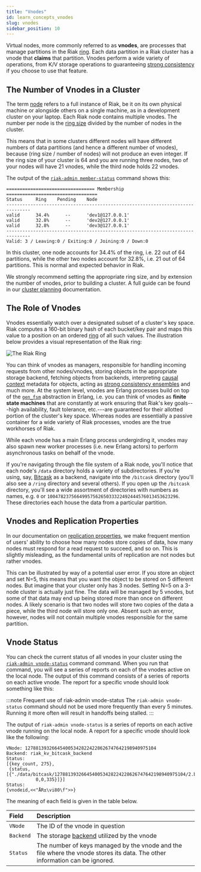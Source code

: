 ```yaml
---
title: "Vnodes"
id: learn_concepts_vnodes
slug: vnodes
sidebar_position: 10
---
```


[concept causal context]: ../../learn/concepts/causal-context.md

[concept clusters ring]: ../../learn/concepts/clusters.md#the-ring

[concept replication]: ../../learn/concepts/replication.md

[concept strong consistency]: ../../learn/concepts/strong-consistency.md

[glossary node]: ../../learn/glossary.md#node

[glossary ring]: ../../learn/glossary.md#ring

[plan backend]: ../../setup/planning/backend

[plan cluster capacity]: ../../setup/planning/cluster-capacity.md

[use admin riak cli]: ../../using/admin/riak-cli.md

Virtual nodes, more commonly referred to as **vnodes**, are processes
that manage partitions in the Riak [ring][glossary ring]. Each data
partition in a Riak cluster has a vnode that **claims** that partition.
Vnodes perform a wide variety of operations, from K/V storage operations
to guaranteeing [strong consistency][concept strong consistency] if you choose to use that
feature.

## The Number of Vnodes in a Cluster

The term [node][glossary node] refers to a full instance of Riak,
be it on its own physical machine or alongside others on a single
machine, as in a development cluster on your laptop. Each Riak node
contains multiple vnodes. The number per node is the [ring
size][concept clusters ring] divided by the number of nodes in the cluster.

This means that in some clusters different nodes will have different
numbers of data partitions (and hence a different number of vnodes),
because (ring size / number of nodes) will not produce an even integer.
If the ring size of your cluster is 64 and you are running three nodes,
two of your nodes will have 21 vnodes, while the third node holds 22
vnodes.

The output of the [`riak-admin member-status`][use admin riak cli]
command shows this:

    ================================= Membership ==================================
    Status     Ring    Pending    Node
    -------------------------------------------------------------------------------
    valid      34.4%      --      'dev1@127.0.0.1'
    valid      32.8%      --      'dev2@127.0.0.1'
    valid      32.8%      --      'dev3@127.0.0.1'
    -------------------------------------------------------------------------------
    Valid: 3 / Leaving:0 / Exiting:0 / Joining:0 / Down:0

In this cluster, one node accounts for 34.4% of the ring, i.e. 22 out of
64 partitions, while the other two nodes account for 32.8%, i.e. 21 out
of 64 partitions. This is normal and expected behavior in Riak.

We strongly recommend setting the appropriate ring size, and by
extension the number of vnodes, prior to building a cluster. A full
guide can be found in our [cluster planning][plan cluster capacity] documentation.

## The Role of Vnodes

Vnodes essentially watch over a designated subset of a cluster's key
space. Riak computes a 160-bit binary hash of each bucket/key pair and
maps this value to a position on an ordered [ring][concept clusters ring]
of all such values. The illustration below provides a visual
representation of the Riak ring:

![The Riak
Ring](http://docs.basho.com/shared/2.0.2/images/riak-ring.png?1416296175)

You can think of vnodes as managers, responsible for handling incoming
requests from other nodes/vnodes, storing objects in the appropriate
storage backend, fetching objects from backends, interpreting [causal
context][concept causal context] metadata for objects, acting as [strong consistency
ensembles][concept strong consistency] and much
more.  At the system level, vnodes are Erlang processes build on top of
the [`gen_fsm`](http://www.erlang.org/doc/design_principles/fsm.html)
abstraction in Erlang, i.e. you can think of vnodes as **finite state
machines** that are constantly at work ensuring that Riak's key
goals---high availability, fault tolerance, etc.---are guaranteed for
their allotted portion of the cluster's key space. Whereas nodes are
essentially a passive container for a wide variety of Riak processes,
vnodes are the true workhorses of Riak.

While each vnode has a main Erlang process undergirding it, vnodes may
also spawn new worker processes (i.e. new Erlang actors) to perform
asynchronous tasks on behalf of the vnode.

If you're navigating through the file system of a Riak node, you'll
notice that each node's `/data` directory holds a variety of
subdirectories. If you're using, say, [Bitcask](../../setup/planning/backend/bitcask.md) as a backend, navigate
into the `/bitcask` directory (you'll also see a `/ring` directory and
several others). If you open up the `/bitcask` directory, you'll see a
wide assortment of directories with numbers as names, e.g. `0` or
`1004782375664995756265033322492444576013453623296`. These directories
each house the data from a particular partition.

## Vnodes and Replication Properties

In our documentation on [replication properties][concept replication], we make frequent
mention of users' ability to choose how many nodes store copies of
data, how many nodes must respond for a read request to succeed, and so
on. This is slightly misleading, as the fundamental units of replication
are not nodes but rather vnodes.

This can be illustrated by way of a potential user error.  If you store
an object and set N=5, this means that you want the object to be stored
on 5 different nodes. But imagine that your cluster only has 3 nodes.
Setting N=5 on a 3-node cluster is actually just fine. The data will be
managed by 5 vnodes, but some of that data may end up being stored more
than once on different nodes. A likely scenario is that two nodes will
store two copies of the data a piece, while the third node will store
only one. Absent such an error, however, nodes will not contain multiple
vnodes responsible for the same partition.

## Vnode Status

You can check the current status of all vnodes in your cluster using the
[`riak-admin vnode-status`][use admin riak cli] command
command. When you run that command, you will see a series of reports on
each of the vnodes active on the local node. The output of this command
consists of a series of reports on each active vnode. The report for a
specific vnode should look something like this:

:::note Frequent use of riak-admin vnode-status
The `riak-admin vnode-status` command should not be used more frequently than every 5 minutes. Running it more often will result in handoffs being stalled.
:::

The output of `riak-admin vnode-status` is a series of reports on each active vnode running on the local node. A report for a specific vnode should look like the following:

    VNode: 1278813932664540053428224228626747642198940975104
    Backend: riak_kv_bitcask_backend
    Status:
    [{key_count, 275},
     {status,[{"./data/bitcask/1278813932664540053428224228626747642198940975104/2.bitcask.data",
               0,0,335}]}]
    Status:
    {vnodeid,<<"ÅR±\vi80\f">>}

The meaning of each field is given in the table below.

| Field     | Description                                                                                                                 |
|:----------|:----------------------------------------------------------------------------------------------------------------------------|
| `VNode`   | The ID of the vnode in question                                                                                             |
| `Backend` | The storage [backend][plan backend] utilized by the vnode                                                                   |
| `Status`  | The number of keys managed by the vnode and the file where the vnode stores its data. The other information can be ignored. |
